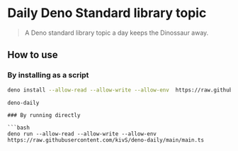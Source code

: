 # Daily Deno Standard library topic

> A Deno standard library topic a day keeps the Dinossaur away.

## How to use

### By installing as a script

```bash
deno install --allow-read --allow-write --allow-env  https://raw.githubusercontent.com/kivS/deno-daily/main/main.ts
```

```bash
deno-daily
```

````
### By running directly

```bash
deno run --allow-read --allow-write --allow-env  https://raw.githubusercontent.com/kivS/deno-daily/main/main.ts
````
